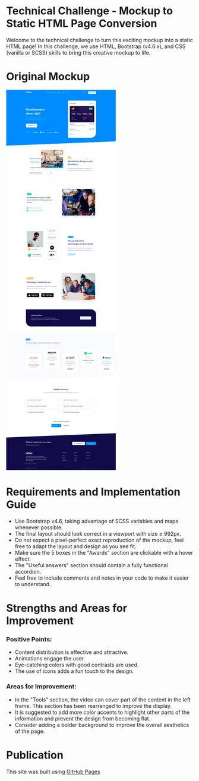 # Technical Challenge - Mockup to Static HTML Page Conversion
Welcome to the technical challenge to turn this exciting mockup into a static HTML page! In this challenge, we use HTML, Bootstrap (v4.6.x), and CSS (vanilla or SCSS) skills to bring this creative mockup to life.

# Original Mockup
![Mockup provided](./src/images/mock-up-odoo.jpg)

# Requirements and Implementation Guide

- Use Bootstrap v4.6, taking advantage of SCSS variables and maps whenever possible.
- The final layout should look correct in a viewport with size ≥ 992px.
- Do not expect a pixel-perfect exact reproduction of the mockup, feel free to adapt the layout and design as you see fit.
- Make sure the 5 boxes in the "Awards" section are clickable with a hover effect.
- The "Useful answers" section should contain a fully functional accordion.
- Feel free to include comments and notes in your code to make it easier to understand.

# Strengths and Areas for Improvement

### Positive Points:

- Content distribution is effective and attractive.
- Animations engage the user.
- Eye-catching colors with good contrasts are used.
- The use of icons adds a fun touch to the design.

### Areas for Improvement:

- In the "Tools" section, the video can cover part of the content in the left frame. This section has been rearranged to improve the display.
- It is suggested to add more color accents to highlight other parts of the information and prevent the design from becoming flat.
- Consider adding a bolder background to improve the overall aesthetics of the page.

# Publication

This site was built using [GitHub Pages](https://cyncaro.github.io/Odoo-HTML-static-page/src/)
